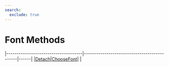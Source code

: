 ```yaml
---
search:
  exclude: true
---
```


<h1 class="heading"><span class="name">Font Methods</span></h1>

|-------------------------------------|---------------------------------------------|------|
|[Detach](../methodorevents/detach.md)|[ChooseFont](../methodorevents/choosefont.md)|&nbsp;|
